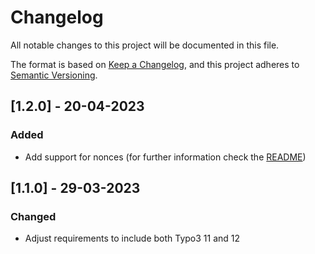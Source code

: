 # Changelog

All notable changes to this project will be documented in this file.

The format is based on [Keep a Changelog](https://keepachangelog.com/en/1.0.0/),
and this project adheres to [Semantic Versioning](https://semver.org/spec/v2.0.0.html).

## [1.2.0] - 20-04-2023

### Added
- Add support for nonces (for further information check the [README](README.md))

## [1.1.0] - 29-03-2023

### Changed
- Adjust requirements to include both Typo3 11 and 12
